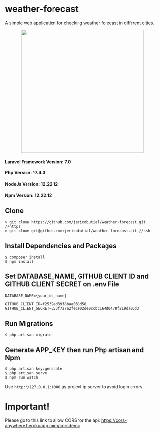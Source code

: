 

# weather-forecast
A simple web application for checking weather forecast in different cities.
<p align="center"><a href="https://laravel.com" target="_blank"><img src="https://raw.githubusercontent.com/laravel/art/master/logo-lockup/5%20SVG/2%20CMYK/1%20Full%20Color/laravel-logolockup-cmyk-red.svg" width="400"></a></p>

#### Laravel Framework Version: 7.0
#### Php Version: ^7.4.3
#### NodeJs Version: 12.22.12
#### Npm Version: 12.22.12

## Clone
```
> git clone https://github.com/jericobutial/weather-forecast.git //https
> git clone git@github.com:jericobutial/weather-forecast.git //ssh
````

## Install Dependencies and Packages
```
$ composer install
$ npm install
```

## Set DATABASE_NAME, GITHUB CLIENT ID and GITHUB CLIENT SECRET on .env File
```
DATABASE_NAME={your_db_name}

GITHUB_CLIENT_ID=f2539ad39f8baa033d58
GITHUB_CLIENT_SECRET=353f727a2fec902de0ccbc164d0478f219da06d3
```

## Run Migrations
```
$ php artisan migrate
```

## Generate APP_KEY then run Php artisan and Npm
```
$ php artisan key:generate
$ php artisan serve
$ npm run watch
```
Use `http://127.0.0.1:8000` as project ip server to avoid login errors.

# Important!
Please go to this link to allow CORS for the api: https://cors-anywhere.herokuapp.com/corsdemo
